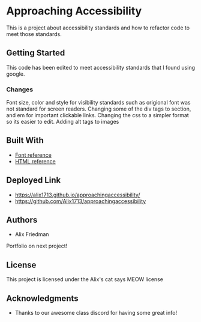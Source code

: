 # Approaching Accessibility

This is a project about accessibility standards and how to refactor code to meet those standards.

## Getting Started

This code has been edited to meet accessibility standards that I found using google.

### Changes

Font size, color and style for visibility standards such as origional font was not standard for screen readers.
Changing some of the div tags to section, and em for important clickable links.
Changing the css to a simpler format so its easier to edit.
Adding alt tags to images



## Built With

* [Font reference](https://siteimprove.com/en-us/accessibility/most-accessible-fonts/)
* [HTML reference](https://www.w3schools.com/html/html_accessibility.asp)


## Deployed Link
* https://alix1713.github.io/approachingaccessibility/
* https://github.com/Alix1713/approachingaccessibility


## Authors

* Alix Friedman

Portfolio on next project!

## License

This project is licensed under the Alix's cat says MEOW license

## Acknowledgments

* Thanks to our awesome class discord for having some great info!
